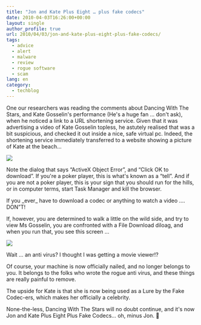 ```yaml
---
title: "Jon and Kate Plus Eight … plus fake codecs"
date: 2010-04-03T16:26:00+00:00
layout: single
author_profile: true
url: 2010/04/03/jon-and-kate-plus-eight-plus-fake-codecs/
tags:
  - advice
  - alert
  - malware
  - review
  - rogue software
  - scam
lang: en
category: 
  - techblog
---
```

One our researchers was reading the comments about Dancing With The Stars, and Kate Gosselin's performance (He's a huge fan … don't ask), when he noticed a link to a URL shortening service. Given that it was advertising a video of Kate Gosselin topless, he astutely realised that was a bit suspicious, and checked it out inside a nice, safe virtual pc. Indeed, the shortening service immediately transferred to a website showing a picture of Kate at the beach…

[![](http://4.bp.blogspot.com/_vaUVXcmC3OI/S7dkRd6M0SI/AAAAAAAABdk/fH2HpZbZp0I/s400/6a00e5539a104188340133ec5884e7970b-800wi.jpg)](http://4.bp.blogspot.com/_vaUVXcmC3OI/S7dkRd6M0SI/AAAAAAAABdk/fH2HpZbZp0I/s1600-h/6a00e5539a104188340133ec5884e7970b-800wi.jpg)

Note the dialog that says “ActiveX Object Error”, and “Click OK to download”. If you're a poker player, this is what's known as a “tell”. And if you are not a poker player, this is your sign that you should run for the hills, or in computer terms, start Task Manager and kill the browser.

If you \_ever\_ have to download a codec or anything to watch a video …. DON”T!

If, however, you are determined to walk a little on the wild side, and try to view Ms Gosselin, you are confronted with a File Download diloag, and when you run that, you see this screen …

[![](http://4.bp.blogspot.com/_vaUVXcmC3OI/S7dkPKZvNaI/AAAAAAAABdg/84NEilVfFI0/s400/6a00e5539a104188340133ec588b0d970b-800wi.jpg)](http://4.bp.blogspot.com/_vaUVXcmC3OI/S7dkPKZvNaI/AAAAAAAABdg/84NEilVfFI0/s1600-h/6a00e5539a104188340133ec588b0d970b-800wi.jpg)

Wait … an anti virus? I thought I was getting a movie viewer!?

Of course, your machine is now officially nailed, and no longer belongs to you. It belongs to the folks who wrote the rogue anti virus, and these things are really painful to remove.

The upside for Kate is that she is now being used as a Lure by the Fake Codec-ers, which makes her officially a celebrity.

None-the-less, Dancing With The Stars will no doubt continue, and it's now Jon and Kate Plus Eight Plus Fake Codecs… oh, minus Jon. 🙂
